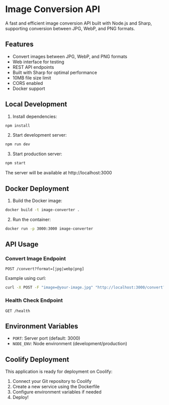 # Image Conversion API

A fast and efficient image conversion API built with Node.js and Sharp, supporting conversion between JPG, WebP, and PNG formats.

## Features

- Convert images between JPG, WebP, and PNG formats
- Web interface for testing
- REST API endpoints
- Built with Sharp for optimal performance
- 10MB file size limit
- CORS enabled
- Docker support

## Local Development

1. Install dependencies:
```bash
npm install
```

2. Start development server:
```bash
npm run dev
```

3. Start production server:
```bash
npm start
```

The server will be available at http://localhost:3000

## Docker Deployment

1. Build the Docker image:
```bash
docker build -t image-converter .
```

2. Run the container:
```bash
docker run -p 3000:3000 image-converter
```

## API Usage

### Convert Image Endpoint

`POST /convert?format=[jpg|webp|png]`

Example using curl:
```bash
curl -X POST -F "image=@your-image.jpg" "http://localhost:3000/convert?format=webp" --output converted.webp
```

### Health Check Endpoint

`GET /health`

## Environment Variables

- `PORT`: Server port (default: 3000)
- `NODE_ENV`: Node environment (development/production)

## Coolify Deployment

This application is ready for deployment on Coolify:

1. Connect your Git repository to Coolify
2. Create a new service using the Dockerfile
3. Configure environment variables if needed
4. Deploy!
